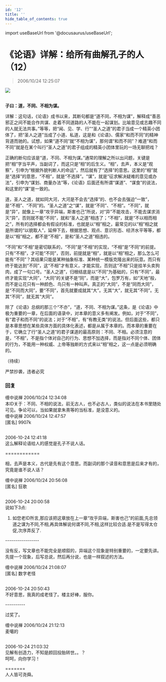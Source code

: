 ```yaml
---
id: '12'
title: ''
hide_table_of_contents: true
---
```


import useBaseUrl from '@docusaurus/useBaseUrl';

# 《论语》详解：给所有曲解孔子的人（12）

> 2006/10/24 12:25:07

<div style={{textAlign: 'center'}}>
<img src={useBaseUrl('https://crustipfs.info/ipfs/QmXSnds2BF97yuZwYAMLwrpjQcuPcm22WGsFmBJfWFTEUM/confucius/12/1.jpeg')} /><br/><br/>
</div>

**子曰：道，不同、不相为谋。**

详解：这句话，《论语》成书以来，其断句都是“道不同，不相为谋”，解释成“善恶邪正之间不能合作共谋、走着不同道路的人不能在一起谋划。比喻意见或志趣不同的人就无法共事。”等等，把“闻、见、学、行”“圣人之道”的君子当成一个精英小团体了，把“圣人之道”当成了小道、私道，这是和《论语》、儒家“和而不同”的精神背道而驰的。试想，如果“道不同”就“不相为谋”，那何谓“和而不同”？难道“和而不同”就是在某个叫行“圣人之道”的君子组成的精英小团体里玩的一场无聊把戏？

正确的断句应该是“道，不同、不相为谋。”通常的理解之所以出问题，关键是把“相”字当平声，当副词了，而这只是“相”的后生义。“相”，去声，本义是“观察”，引申为“根据外貌判断人的命运”，然后就有了“选择”的意思。这里的“相”就是“选择”的意思，“不相”，就是“不选择”。“谋”，就是“征求解决疑难的意见或办法”，引申为“谋划、商量办法”等，《论语》后面还有所谓“谋道”、“谋食”的说法，和这里的“谋”是一致的。

道，圣人之道，就如同大河，大河是不会去“选择”的、也不会去强迫“一致”，是“不相”、“不同”的。“圣人之道”之“谋”，就是“不同”、“不相”。“不同”，就是“异”，就像上一章“攻乎异端，斯害也己”所说，对“异”不能攻击，不能去谋求消灭“异”，否则就不能“不同”，就和“圣人之道”相违了；“不相”，就是“不以相而相之”，所有的选择都会有假设的标准，也就是以“相”相之，最常见的以“相”相之就是所谓的“以貌取人”，延伸下去，根据思想、观点、意识形态、经济水平等等，都是以“相”相之，都不是“不相”，是和“圣人之道”相违的。

“不同”和“不相”是密切联系的，“不同”是“不相”的实现，“不相”是“不同”的前提。只有“不相”，才可能“不同”，否则，前提就是“相”，就是以“相”相之，那么怎么可能有“不同”？其结果只能是某种抽象标准、某种统一模版克隆出来的玩意。而只有终于能达到“不同”，这“不相”才有意义，才能实现，否则这“不相”只是挂羊头卖狗肉，成了一句口号。“圣人之道”，归根结底是以“不同”为基础的，只有“不同”，最终才能实现“大同”，“大同”的关键不是“同”，而是“大”，包罗万有，如“天地”般，而不是让花只有一种颜色、鸟只有一种叫声。真正的“大同”，不是“同而大同”，是“不同而大同”，要“不同”，首先就要成就其“大”。无其“大”，就无其“不同”。无其“不同”，就无其“大同”。

除了《论语》总纲的那三个“不亦”，“道，不同、不相为谋。”这条，是《论语》中极为重要的一章，在后面的语录中，对本章的意义多有阐发。例如，对于“不同”，有“君子和而不同”的说法；对于“不相”，有“有教无类”的说法。但后面这些，都只是本章思想在某些具体方面的具体化表述，都是从属于本章的。而本章的重要在于，它确立了行“圣人之道”的君子谋道的最高原则：不同、不相。必须注意的是，“不相”，不是指个体对自己的行为、思想不加选择，而是指对不同个体、团体的行为，不能用一种权威、上帝等独断的方式来以“相”相之，这一点是必须明确的。

（待续）

<div style={{fontSize: 'xx-large', fontWeight: '500', textAlign: 'center'}}>
严禁抄袭，违者必究
</div>

### 回复

<div class='blog-comment'>
<span class='blog-comment-chan'>缠中说禅</span> 2006/10/24 12:34:08<br/>
本ID关于：不同、不相的说法，前无古人，也不必古人，类似的说法在本书里随处可见。争论可以，当如果就拿朱熹等的当标准，是没意义的。
</div>

<div class='blog-comment'>
<span class='blog-comment-chan'>缠中说禅</span> 2006/10/24 12:47:57<br/>
[匿名] 9907k <br/><br/>

 
2006-10-24 12:41:18 <br/>
这么解释论语给人的感觉是孔子不说人话。 
 
============<br/>

相，去声是本义，古代是先有这个意思。而副词的那个读音和意思是后来才有的，究竟是谁不说人话？
</div>

<div class='blog-comment'>
<span class='blog-comment-chan'>缠中说禅</span> 2006/10/24 20:56:08<br/>
[匿名] 狂歌 <br/><br/>

 
2006-10-24 20:00:58 <br/>
说如下3点:<br/>

1. 如您老ID所言,那应该把这章放在上一章“攻乎异端，斯害也己”的前面,先总领道之谋为不同,不相,再具体解说何谓不同,不相,这样比较合适.是不是写得太仓促,次序弄反了.
 
-----------------<br/>

没有反，写文章也不能完全是顺叙的，异端这个现象是特别重要的，一定要先讲。先提一个现象，后写总说，然后再分说，也是一样叙述的方法。
</div>

<div class='blog-comment'>
<span class='blog-comment-chan'>缠中说禅</span> 2006/10/24 21:08:07<br/>
[匿名] 数字老怪 <br/><br/>

 
2006-10-24 20:50:43 <br/>
不好意思，我真的成老怪了。楼主好棒，服你。 
 
----------<br/>

过奖了。
</div>

<div class='blog-comment'>
<span class='blog-comment-chan'>缠中说禅</span> 2006/10/24 21:12:13<br/>
麦噶的 <br/><br/>

 
2006-10-24 21:03:32 <br/>
见解有创造力，不知是颜回投胎转世。。？<br/>
呵呵，向你学习！ 
 
=======<br/>
人人皆可尧舜。
</div>